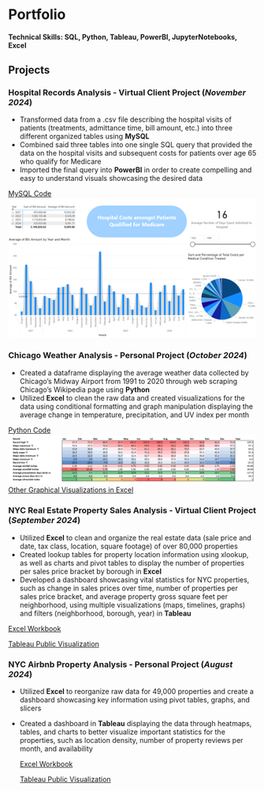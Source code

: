 # Portfolio

#### Technical Skills: SQL, Python, Tableau, PowerBI, JupyterNotebooks, Excel

## Projects
### Hospital Records Analysis - Virtual Client Project (_November 2024_)
- Transformed data from a .csv file describing the hospital visits of patients (treatments, admittance time, bill amount, etc.) into three different organized tables using **MySQL**
- Combined said three tables into one single SQL query that provided the data on the hospital visits and subsequent costs for patients over age 65 who qualify for Medicare
- Imported the final query into **PowerBI** in order to create compelling and easy to understand visuals showcasing the desired data

[MySQL Code](/assets/hospital_records_mysql)
![Hospital Records Visualization in PowerBI](/assets/hospital_records_powerbi.png)

### Chicago Weather Analysis - Personal Project (_October 2024_)
- Created a dataframe displaying the average weather data collected by Chicago’s Midway Airport from 1991 to 2020 through web scraping Chicago’s Wikipedia page using **Python**
- Utilized **Excel** to clean the raw data and created visualizations for the data using conditional formatting and graph manipulation displaying the average change in temperature, precipitation, and UV index per month

[Python Code](/assets/chicago_weather_data_python)
![Chicago Weather Data Excel Visualization](/assets/chicago_weather_data_excel.png)
[Other Graphical Visualizations in Excel](/chicago_weather_data_graphs.pdf)

### NYC Real Estate Property Sales Analysis - Virtual Client Project (_September 2024_)
- Utilized **Excel** to clean and organize the real estate data (sale price and date, tax class, location, square footage) of over 80,000 properties
- Created lookup tables for property location information using xlookup, as well as charts and pivot tables to display the number of properties per sales price bracket by borough in **Excel**
- Developed a dashboard showcasing vital statistics for NYC properties, such as change in sales prices over time, number of properties per sales price bracket, and average property gross square feet per neighborhood, using multiple visualizations (maps, timelines, graphs) and filters (neighborhood, borough, year) in **Tableau**

[Excel Workbook](https://1drv.ms/x/c/ca42e2b17264ec44/EUTsZHKx4kIggMqAAAAAAAABZsAYO15HHo9QkbF3f6liEQ?e=RuTzHI)

[Tableau Public Visualization](/assets/nyc_property_sales.twbx)

### NYC Airbnb Property Analysis - Personal Project (_August 2024_)
- Utilized **Excel** to reorganize raw data for 49,000 properties and create a dashboard showcasing key information using pivot tables, graphs, and slicers
- Created a dashboard in **Tableau** displaying the data through heatmaps, tables, and charts to better visualize important statistics for the properties, such as location density, number of property reviews per month, and availability

  [Excel Workbook](https://1drv.ms/x/c/ca42e2b17264ec44/EUTsZHKx4kIggMp6AAAAAAABEzcR1HuTO8vNLvBEmr8mnA?e=S0PQh9)

  [Tableau Public Visualization](/assets/nyc_airbnb.twbx)
